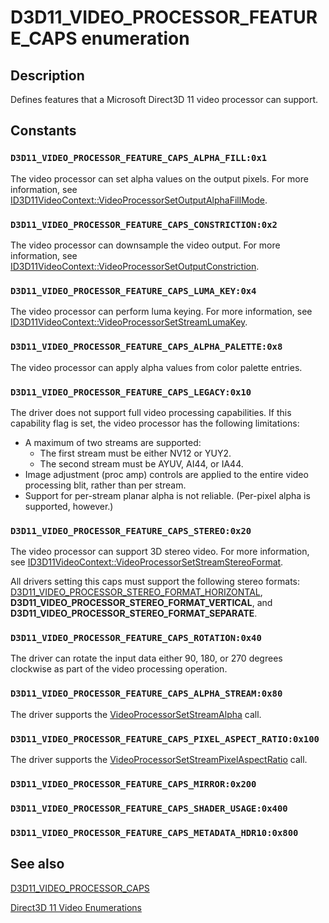 # D3D11_VIDEO_PROCESSOR_FEATURE_CAPS enumeration

## Description

Defines features that a Microsoft Direct3D 11 video processor can support.

## Constants

### `D3D11_VIDEO_PROCESSOR_FEATURE_CAPS_ALPHA_FILL:0x1`

The video processor can set alpha values on the output pixels. For more information, see [ID3D11VideoContext::VideoProcessorSetOutputAlphaFillMode](https://learn.microsoft.com/windows/desktop/api/d3d11/nf-d3d11-id3d11videocontext-videoprocessorsetoutputalphafillmode).

### `D3D11_VIDEO_PROCESSOR_FEATURE_CAPS_CONSTRICTION:0x2`

The video processor can downsample the video output. For more information, see [ID3D11VideoContext::VideoProcessorSetOutputConstriction](https://learn.microsoft.com/windows/desktop/api/d3d11/nf-d3d11-id3d11videocontext-videoprocessorsetoutputconstriction).

### `D3D11_VIDEO_PROCESSOR_FEATURE_CAPS_LUMA_KEY:0x4`

The video processor can perform luma keying. For more information, see [ID3D11VideoContext::VideoProcessorSetStreamLumaKey](https://learn.microsoft.com/windows/desktop/api/d3d11/nf-d3d11-id3d11videocontext-videoprocessorsetstreamlumakey).

### `D3D11_VIDEO_PROCESSOR_FEATURE_CAPS_ALPHA_PALETTE:0x8`

The video processor can apply alpha values from color palette entries.

### `D3D11_VIDEO_PROCESSOR_FEATURE_CAPS_LEGACY:0x10`

The driver does not support full video processing capabilities. If this capability flag is set, the video processor has the following limitations:

* A maximum of two streams are supported:
  + The first stream must be either NV12 or YUY2.
  + The second stream must be AYUV, AI44, or IA44.
* Image adjustment (proc amp) controls are applied to the entire video processing blit, rather than per stream.
* Support for per-stream planar alpha is not reliable. (Per-pixel alpha is supported, however.)

### `D3D11_VIDEO_PROCESSOR_FEATURE_CAPS_STEREO:0x20`

The video processor can support 3D stereo video. For more information, see [ID3D11VideoContext::VideoProcessorSetStreamStereoFormat](https://learn.microsoft.com/windows/desktop/api/d3d11/nf-d3d11-id3d11videocontext-videoprocessorsetstreamstereoformat).

All drivers setting this caps must support the following stereo formats: [D3D11_VIDEO_PROCESSOR_STEREO_FORMAT_HORIZONTAL](https://learn.microsoft.com/windows/desktop/api/d3d11/ne-d3d11-d3d11_video_processor_stereo_format), **D3D11_VIDEO_PROCESSOR_STEREO_FORMAT_VERTICAL**, and **D3D11_VIDEO_PROCESSOR_STEREO_FORMAT_SEPARATE**.

### `D3D11_VIDEO_PROCESSOR_FEATURE_CAPS_ROTATION:0x40`

The driver can rotate the input data either 90, 180, or 270 degrees clockwise as part of the video processing operation.

### `D3D11_VIDEO_PROCESSOR_FEATURE_CAPS_ALPHA_STREAM:0x80`

The driver supports the [VideoProcessorSetStreamAlpha](https://learn.microsoft.com/windows/desktop/api/d3d11/nf-d3d11-id3d11videocontext-videoprocessorsetstreamalpha) call.

### `D3D11_VIDEO_PROCESSOR_FEATURE_CAPS_PIXEL_ASPECT_RATIO:0x100`

The driver supports the [VideoProcessorSetStreamPixelAspectRatio](https://learn.microsoft.com/windows/desktop/api/d3d11/nf-d3d11-id3d11videocontext-videoprocessorsetstreampixelaspectratio) call.

### `D3D11_VIDEO_PROCESSOR_FEATURE_CAPS_MIRROR:0x200`

### `D3D11_VIDEO_PROCESSOR_FEATURE_CAPS_SHADER_USAGE:0x400`

### `D3D11_VIDEO_PROCESSOR_FEATURE_CAPS_METADATA_HDR10:0x800`

## See also

[D3D11_VIDEO_PROCESSOR_CAPS](https://learn.microsoft.com/windows/desktop/api/d3d11/ns-d3d11-d3d11_video_processor_caps)

[Direct3D 11 Video Enumerations](https://learn.microsoft.com/windows/desktop/medfound/direct3d-11-video-enumerations)